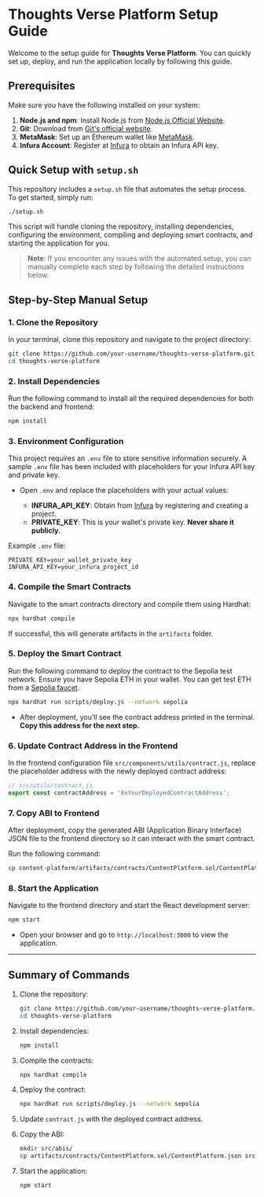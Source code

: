 # Thoughts Verse Platform Setup Guide

Welcome to the setup guide for **Thoughts Verse Platform**. You can quickly set up, deploy, and run the application locally by following this guide.

## Prerequisites

Make sure you have the following installed on your system:

1. **Node.js and npm**: Install Node.js from [Node.js Official Website](https://nodejs.org).
2. **Git**: Download from [Git's official website](https://git-scm.com).
3. **MetaMask**: Set up an Ethereum wallet like [MetaMask](https://metamask.io).
4. **Infura Account**: Register at [Infura](https://infura.io/) to obtain an Infura API key.

## Quick Setup with `setup.sh`

This repository includes a `setup.sh` file that automates the setup process. To get started, simply run:

```bash
./setup.sh
```

This script will handle cloning the repository, installing dependencies, configuring the environment, compiling and deploying smart contracts, and starting the application for you. 

> **Note**: If you encounter any issues with the automated setup, you can manually complete each step by following the detailed instructions below.

## Step-by-Step Manual Setup

### 1. Clone the Repository

In your terminal, clone this repository and navigate to the project directory:

```bash
git clone https://github.com/your-username/thoughts-verse-platform.git
cd thoughts-verse-platform
```

### 2. Install Dependencies

Run the following command to install all the required dependencies for both the backend and frontend:

```bash
npm install
```

### 3. Environment Configuration

This project requires an `.env` file to store sensitive information securely. A sample `.env` file has been included with placeholders for your Infura API key and private key.

- Open `.env` and replace the placeholders with your actual values:

  - **INFURA_API_KEY**: Obtain from [Infura](https://infura.io/) by registering and creating a project.
  - **PRIVATE_KEY**: This is your wallet's private key. **Never share it publicly.**

Example `.env` file:

```env
PRIVATE_KEY=your_wallet_private_key
INFURA_API_KEY=your_infura_project_id
```

### 4. Compile the Smart Contracts

Navigate to the smart contracts directory and compile them using Hardhat:

```bash
npx hardhat compile
```

If successful, this will generate artifacts in the `artifacts` folder.

### 5. Deploy the Smart Contract

Run the following command to deploy the contract to the Sepolia test network. Ensure you have Sepolia ETH in your wallet. You can get test ETH from a [Sepolia faucet](https://sepoliafaucet.com/).

```bash
npx hardhat run scripts/deploy.js --network sepolia
```

- After deployment, you’ll see the contract address printed in the terminal. **Copy this address for the next step.**

### 6. Update Contract Address in the Frontend

In the frontend configuration file `src/components/utils/contract.js`, replace the placeholder address with the newly deployed contract address:

```javascript
// src/utils/contract.js
export const contractAddress = '0xYourDeployedContractAddress';
```

### 7. Copy ABI to Frontend

After deployment, copy the generated ABI (Application Binary Interface) JSON file to the frontend directory so it can interact with the smart contract.

Run the following command:

```bash
cp content-platform/artifacts/contracts/ContentPlatform.sol/ContentPlatform.json content-platform-frontend/src/abis/ContentPlatform.json
```

### 8. Start the Application

Navigate to the frontend directory and start the React development server:

```bash
npm start
```

- Open your browser and go to `http://localhost:3000` to view the application.

---

## Summary of Commands

1. Clone the repository:
   ```bash
   git clone https://github.com/your-username/thoughts-verse-platform.git
   cd thoughts-verse-platform
   ```

2. Install dependencies:
   ```bash
   npm install
   ```

3. Compile the contracts:
   ```bash
   npx hardhat compile
   ```

4. Deploy the contract:
   ```bash
   npx hardhat run scripts/deploy.js --network sepolia
   ```

5. Update `contract.js` with the deployed contract address.

6. Copy the ABI:
   ```bash
   mkdir src/abis/
   cp artifacts/contracts/ContentPlatform.sol/ContentPlatform.json src/abis/
   ```

7. Start the application:
   ```bash
   npm start
   ```
